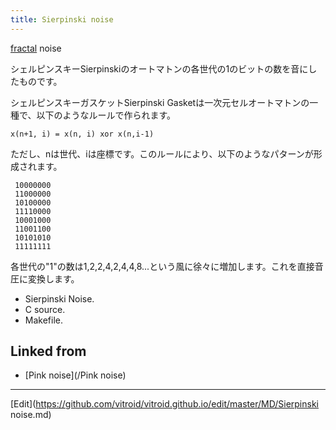 ```yaml
---
title: Sierpinski noise
---
```

[fractal](/fractal) noise



シェルピンスキーSierpinskiのオートマトンの各世代の1のビットの数を音にしたものです。



シェルピンスキーガスケットSierpinski Gasketは一次元セルオートマトンの一種で、以下のようなルールで作られます。

```
x(n+1, i) = x(n, i) xor x(n,i-1)
```
ただし、nは世代、iは座標です。このルールにより、以下のようなパターンが形成されます。

```
 10000000
 11000000
 10100000
 11110000
 10001000
 11001100
 10101010
 11111111
```
各世代の"1"の数は1,2,2,4,2,4,4,8...という風に徐々に増加します。これを直接音圧に変換します。



* [](sierpinski.aiff) Sierpinski Noise.
* [](sierpinski.c) C source.
* [](Makefile.sierpinski) Makefile.




## Linked from

* [Pink noise](/Pink noise)


----

[Edit](https://github.com/vitroid/vitroid.github.io/edit/master/MD/Sierpinski noise.md)

